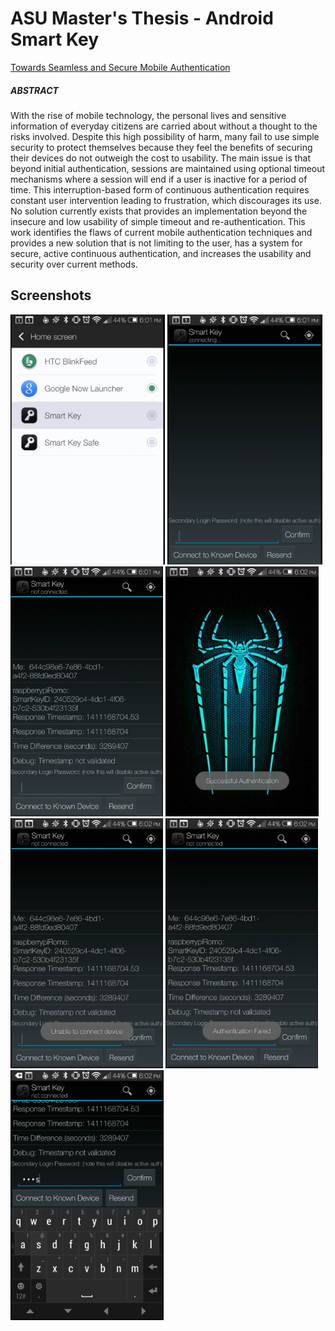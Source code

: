 # ASU Master's Thesis - Android Smart Key
<a href="http://gradworks.umi.com/15/69/1569702.html">Towards Seamless and Secure Mobile Authentication<a/>

##### ABSTRACT
With the rise of mobile technology, the personal lives and sensitive information of
everyday citizens are carried about without a thought to the risks involved. Despite this
high possibility of harm, many fail to use simple security to protect themselves because
they feel the benefits of securing their devices do not outweigh the cost to usability. The
main issue is that beyond initial authentication, sessions are maintained using optional
timeout mechanisms where a session will end if a user is inactive for a period of time.
This interruption-based form of continuous authentication requires constant user
intervention leading to frustration, which discourages its use. No solution currently exists
that provides an implementation beyond the insecure and low usability of simple timeout
and re-authentication. This work identifies the flaws of current mobile authentication
techniques and provides a new solution that is not limiting to the user, has a system for
secure, active continuous authentication, and increases the usability and security over
current methods.

## Screenshots
<img src="/UIScreenshots/1.png" width="auto" height="400"/>
<img src="/UIScreenshots/2.png" width="auto" height="400"/>
<img src="/UIScreenshots/3.png" width="auto" height="400"/>
<img src="/UIScreenshots/4.png" width="auto" height="400"/>
<img src="/UIScreenshots/5.png" width="auto" height="400"/>
<img src="/UIScreenshots/6.png" width="auto" height="400"/>
<img src="/UIScreenshots/7.png" width="auto" height="400"/>
